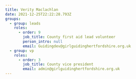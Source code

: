 ```yaml
---
title: Verity Maclachlan
date: 2021-12-25T22:22:28.793Z
groups:
  - group: leads
    roles:
      - order: 9
        job_title: County first aid lead volunteer
        person_intro: null
        email: Guidingdev@girlguidinghertfordshire.org.uk
  - group: vp
    roles:
      - order: 3
        job_title: County vice president
        email: admin@girlguidinghertfordshire.org.uk
---
```

